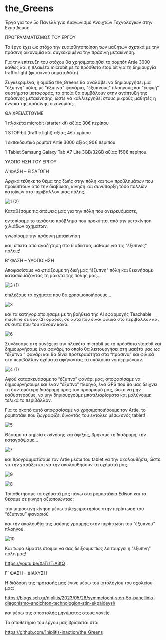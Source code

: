 # the_Greens

Έργο για τον 5ο Πανελλήνιο Διαγωνισμό Ανοιχτών Τεχνολογιών στην Εκπαίδευση.

ΠΡΟΓΡΑΜΜΑΤΙΣΜΟΣ ΤΟΥ ΕΡΓΟΥ

Το έργο έχει ως στόχο την ευαισθητοποίηση των μαθητών σχετικά με την πράσινη οικονομία και συγκεκριμένα την πράσινη μετακίνηση.

Για την επίτευξη του στόχου θα χρησιμοποιηθεί το ρομπότ Artie 3000 καθώς και η πλακέτα microbit με το πρόσθετο stop:bit για τη δημιουργία traffic light (φωτεινού σηματοδότη).

Συγκεκριμένα, η ομάδα the_Greens θα αναλάβει να δημιουργήσει μια "έξυπνη" πόλη, με "έξυπνα" φανάρια, "έξυπνους" πλοηγούς και "ευφυή" συστήματα μεταφοράς, τα οποία θα συμβάλουν στην ανάπτυξη της πράσινης μετακίνησης, ώστε να καλλιεργηθεί στους μικρούς μαθητές η έννοια της πράσινης οικονομίας. 

ΘΑ ΧΡΕΙΑΣΤΟΥΜΕ

1 πλακέτα microbit (starter kit) αξίας 30€ περίπου

1 STOP:bit (traffic light) αξίας 4€ περίπου

1 εκπαιδευτικό ρομπότ Artie 3000 αξίας 90€ περίπου

1 Tablet Samsung Galaxy Tab A7 Lite 3GB/32GB αξίας 150€ περίπου.




ΥΛΟΠΟΙΗΣΗ ΤΟΥ ΕΡΓΟΥ

Α’ ΦΑΣΗ – ΕΙΣΑΓΩΓΗ

Αρχικά τέθηκε το θέμα της ζωής στην πόλη και των προβλημάτων που προκύπτουν από την διαβίωση, κίνηση και συνύπαρξη τόσο πολλών  κατοίκων στο περιβάλλον μιας πόλης.

![1 (2)](https://github.com/1niplitis-inaction/the_Greens/assets/79393874/b5dbc30a-0949-461d-87d0-4e673697418d)

Καταθέσαμε τις απόψεις μας για την πόλη που ονειρευόμαστε,

εντοπίσαμε το τεράστιο πρόβλημα που προκύπτει από την μετακίνηση χιλιάδων οχημάτων,

γνωρίσαμε την πράσινη μετακίνηση

και, έπειτα από αναζήτηση στο διαδίκτυο, μάθαμε για τις “έξυπνες” πόλεις!



Β’ ΦΑΣΗ – ΥΛΟΠΟΙΗΣΗ

Αποφασίσαμε να φτιάξουμε τη δική μας “έξυπνη” πόλη και ξεκινήσαμε κατασκευάζοντας τη μακέτα της πόλης μας…

![3 (1)](https://github.com/1niplitis-inaction/the_Greens/assets/79393874/c5d5e1ce-31ec-4490-b89e-ec97122907b7)

επιλέξαμε τα οχήματα που θα χρησιμοποιήσουμε…

![3](https://github.com/1niplitis-inaction/the_Greens/assets/79393874/38a86db5-b9d8-4d69-9dde-e526307ece4b)

και τα κατηγοριοποιήσαμε με τη βοήθεια της AI εφαρμογής Teachable machine σε δύο (2) ομάδες, σε αυτά που είναι φιλικά στο περιβάλλον και σε αυτά που του κάνουν κακό.

![6](https://github.com/1niplitis-inaction/the_Greens/assets/79393874/d4bb0f31-e366-4854-b2c0-56758a86bb3f)

Συνδέσαμε στη συνέχεια την πλακέτα microbit με το πρόσθετο stop:bit και δημιουργήσαμε ένα φανάρι, το οποίο θα λειτουργήσει στη μακέτα μας ως “έξυπνο ” φανάρι και θα δίνει προτεραιότητα στα “πράσινα” και φιλικά στο περιβάλλον οχήματα αφήνοντας τα υπόλοιπα να περιμένουν.

![4 (1)](https://github.com/1niplitis-inaction/the_Greens/assets/79393874/539c5509-4d47-4675-8d24-4941e7d1159c)

Αφού κατασκευάσαμε το “έξυπνο” φανάρι μας, αποφασίσαμε να δημιουργήσουμε και έναν “έξυπνο” πλοηγό, ένα GPS που θα μας δείχνει τη συντομότερη διαδρομή προς τον προορισμό μας, ώστε να μην καθυστερούμε, να μην δημιουργούμε μποτιλιαρίσματα και μολύνουμε τελικά το περιβάλλον.

Για το σκοπό αυτό αποφασίσαμε να χρησιμοποιήσουμε τον Artie, το ρομποτάκι που ζωγραφίζει δίνοντάς του εντολές μέσω ενός tablet!

![5](https://github.com/1niplitis-inaction/the_Greens/assets/79393874/f19eccd6-985c-43ae-b72b-99bcee6d2a8b)

Θέσαμε τα σημεία εκκίνησης και άφιξης, βρήκαμε τη διαδρομή, την καταγράψαμε…

![7](https://github.com/1niplitis-inaction/the_Greens/assets/79393874/48e21076-6f64-4d52-9919-6159446d3796)

και προγραμματίσαμε τον Artie μέσω του tablet να την ακολουθήσει, ώστε να την χαράξει και να την ακολουθήσουν τα οχήματά μας.

![9](https://github.com/1niplitis-inaction/the_Greens/assets/79393874/0d5939b4-0aac-4c66-bb89-08dffbc8b0ee)

![8](https://github.com/1niplitis-inaction/the_Greens/assets/79393874/83f035eb-baa1-4d8b-96fb-7caaf783aaf5)

Τοποθετήσαμε τα οχήματά μας πάνω στα ρομποτάκια Edison και τα θέσαμε σε κίνηση αξιοποιώντας:

την μπροστινή κίνηση μέσω τηλεχειριστηρίου στην περίπτωση του “έξυπνου” φαναριού

και την ακολουθία της μαύρης γραμμής στην περίπτωση του “έξυπνου” πλοηγού.

![10](https://github.com/1niplitis-inaction/the_Greens/assets/79393874/74714dea-468a-4776-9ed7-4b7644f443c7)

Και τώρα είμαστε έτοιμοι να σας δείξουμε πώς λειτουργεί η “έξυπνη” πόλη μας!


https://youtu.be/XaTizTiA3tQ

Γ’ ΦΑΣΗ – ΔΙΑΧΥΣΗ

Η διάδοση της πρότασής μας έγινε μέσω του ιστολογίου του σχολείου μας:

https://blogs.sch.gr/niplitis/2023/05/28/symmetochi-ston-5o-panellinio-diagonismo-anoichton-technologion-stin-ekpaideysi/

και μέσω της αποστολής μηνύματος στους γονείς.

Το αποθετήριο του έργου μας βρίσκεται στο:

https://github.com/1niplitis-inaction/the_Greens



